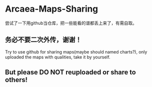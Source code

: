 # Arcaea-Maps-Sharing
 尝试了一下用github当仓库，把一些能看的谱都丢上来了，有需自取。
 ## 务必不要二次外传，谢谢！
 
 Try to use github for sharing maps(maybe should named charts?), only uploaded the maps with qualities, take it by yourself.
 ## But please DO NOT reuploaded or share to others!
